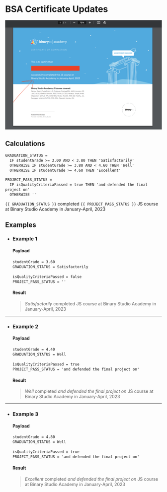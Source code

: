 # BSA Certificate Updates

<p align="center">
  <img src="./assets/img/example.png" alt="Example.">
</p>

## Calculations

```
GRADUATION_STATUS =
  IF studentGrade >= 3.00 AND < 3.80 THEN 'Satisfactorily'
  OTHERWISE IF studentGrade >= 3.80 AND < 4.60 THEN 'Well'
  OTHERWISE IF studentGrade >= 4.60 THEN 'Excellent'
```

```
PROJECT_PASS_STATUS =
  IF isQualityCriteriaPassed = true THEN 'and defended the final project on'
  OTHERWISE ''
```

`{{ GRADUATION_STATUS }}` completed `{{ PROJECT_PASS_STATUS }}` JS course at Binary Studio Academy in January-April, 2023

## Examples

- ### Example 1

  #### Payload
  ```
  studentGrade = 3.60
  GRADUATION_STATUS = Satisfactorily

  isQualityCriteriaPassed = false
  PROJECT_PASS_STATUS = ''
  ```

  #### Result
  > *Satisfactorily* completed JS course at Binary Studio Academy in January-April, 2023

___

- ### Example 2

  #### Payload
  ```
  studentGrade = 4.40
  GRADUATION_STATUS = Well

  isQualityCriteriaPassed = true
  PROJECT_PASS_STATUS = 'and defended the final project on'
  ```

  #### Result
  > *Well* completed *and defended the final project on* JS course at Binary Studio Academy in January-April, 2023

___

- ### Example 3

  #### Payload
  ```
  studentGrade = 4.80
  GRADUATION_STATUS = Well

  isQualityCriteriaPassed = true
  PROJECT_PASS_STATUS = 'and defended the final project on'
  ```

  #### Result
  > *Excellent* completed *and defended the final project on* JS course at Binary Studio Academy in January-April, 2023
